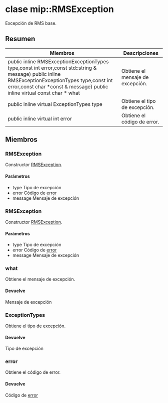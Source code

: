 # <a name="class-miprmsexception"></a>clase mip::RMSException 
Excepción de RMS base.
## <a name="summary"></a>Resumen
 Miembros                        | Descripciones                                
--------------------------------|---------------------------------------------
public inline  RMSExceptionExceptionTypes type,const int error,const std::string & message) public inline  RMSExceptionExceptionTypes type,const int error,const char *const & message) public inline virtual const char * what | Obtiene el mensaje de excepción.
public inline virtual ExceptionTypes type | Obtiene el tipo de excepción.
public inline virtual int error | Obtiene el código de error.
## <a name="members"></a>Miembros
### <a name="rmsexception"></a>RMSException
Constructor [RMSException](#classmip_1_1_r_m_s_exception).
#### <a name="parameters"></a>Parámetros
* type Tipo de excepción 
* error Código de [error](#classmip_1_1_error) 
* message Mensaje de excepción
### <a name="rmsexception"></a>RMSException
Constructor [RMSException](#classmip_1_1_r_m_s_exception).
#### <a name="parameters"></a>Parámetros
* type Tipo de excepción 
* error Código de [error](#classmip_1_1_error) 
* message Mensaje de excepción
### <a name="what"></a>what
Obtiene el mensaje de excepción.
#### <a name="returns"></a>Devuelve
Mensaje de excepción
### <a name="exceptiontypes"></a>ExceptionTypes
Obtiene el tipo de excepción.
#### <a name="returns"></a>Devuelve
Tipo de excepción
### <a name="error"></a>error
Obtiene el código de error.
#### <a name="returns"></a>Devuelve
Código de [error](#classmip_1_1_error)